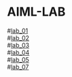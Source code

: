 # AIML-LAB
#[lab_01](https://github.com/Sony-Dodla/AIML-LAB/blob/main/AIML_Assignment_1.ipynb)\
#[lab_02](https://github.com/Sony-Dodla/AIML-LAB/blob/main/AIML_Assignment2.ipynb)\
#[lab_03](https://github.com/Sony-Dodla/AIML-LAB/blob/main/AIMLAssignment_3.ipynb)\
#[lab_04](https://github.com/Sony-Dodla/AIML-LAB/blob/main/AIML_ASSIGNMENT_4.ipynb)\
#[lab_05](https://github.com/Sony-Dodla/AIML-LAB/blob/main/AIML_Assignment_5.ipynb)\
#[lab_07](https://github.com/Sony-Dodla/AIML-LAB/blob/main/AIML_Assignment_7.ipynb)
